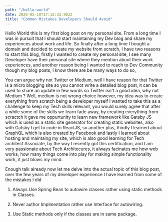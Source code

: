 ```yaml
---
path: "/hello-world"
date: 2020-05-10T17:12:33.962Z
title: "Common Mistakes Developers Should Avoid"
---
```



Hello World this is my first blog post on my personal site. From a long time I was in pursuit that I 
should start maintaining my Dev blog and share my experiences about work and life. So finally after 
a long time I bought a domain and decided to create my website from scratch, I have two reasons to 
start this blog, firstly I wanted to create my personal site, I see many Developer have their 
personal site where they mention about their work experiences, and another reason being I wanted
to reach to Dev Community though my blog posts, I know there are be many ways to do so, 

You can argue why not Twitter or Medium, well I have reason for that Twitter is a micro blogging site
so you cannot write a detailed blog post, it can be used to share an update in few words so Twitter isn't 
a good idea, why not Medium ? Well, medium is not wrong choice however, my idea was to create everything
from scratch being a developer myself I wanted to take this as a challenge to keep my Tech skills relevant,
you would surely agree that after a while some of the skills we learn fade away, by creating everything
from scractch it gave me oppurtunity to learn new framework like Gatsby JS which is used as a static site 
generator for creating static websites, also with Gatsby I get to code in ReactJS, so another plus, thirdly I learned about GraphQL which is also created by Facebook and lastly I learned about hosting and maintaing my site, which is also good learning for Tech architect Associate, by the way I recently got this certification, and I am very passionate about Tech Architecures, it always facinates me how web works, how many things come into play for making simple functionality work, it just blows my mind.

Enough talk already now let me delve into the actual topic of this blog post, over the few years of my developer experience I have learned from some of the mistakes I did

1) Always Use Spring Bean to autowire classes rather using static methods in Classes.

2) Never author Implmentation rather use Interface for autowiring.

3) Use Static methods only if the classes are in same package.


